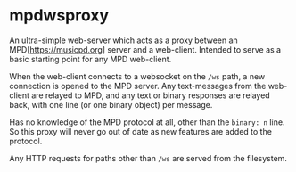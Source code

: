 # mpdwsproxy

An ultra-simple web-server which acts as a proxy between an MPD[https://musicpd.org] server and a web-client. Intended to serve as a basic starting point for any MPD web-client.

When the web-client connects to a websocket on the `/ws` path, a new connection is opened to the MPD server. Any text-messages from the web-client are relayed to MPD, and any text or binary responses are relayed back, with one line (or one binary object) per message.

Has no knowledge of the MPD protocol at all, other than the `binary: n` line. So this proxy will never go out of date as new features are added to the protocol.

Any HTTP requests for paths other than `/ws` are served from the filesystem.
